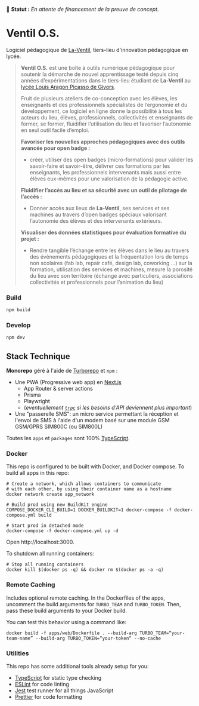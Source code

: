 🚧 **Statut :** *En attente de financement de la preuve de concept.*

# Ventil O.S.

Logiciel pédagogique de [La-Ventil](https://la-ventil.org/), tiers-lieu d'innovation pédagogique en lycée.

> **Ventil O.S.** est une boîte à outils numérique pédagogique pour soutenir la démarche de nouvel apprentissage testé depuis 
> cinq années d’expérimentations dans le tiers-lieu étudiant de **La-Ventil** au [lycée Louis Aragon Picasso de Givors](https://aragon-picasso.ent.auvergnerhonealpes.fr/).
>
> Fruit de plusieurs ateliers de co-conception avec les élèves, les enseignants et  des professionnels spécialistes 
> de l’ergonomie et du développement, ce logiciel en ligne donne la possibilité à tous les acteurs du lieu, élèves, 
> professionnels, collectivités et enseignants de former, se former, fluidifier l’utilisation du lieu et favoriser l’autonomie en seul outil facile d’emploi.
> 
> **Favoriser les nouvelles approches pédagogiques avec des outils avancée pour open badge :**
> - créer, utiliser des open badges (micro-formations) pour valider les savoir-faire et savoir-être, délivrer ces formations par les enseignants, les professionnels intervenants mais aussi entre élèves eux-mêmes pour une valorisation de la pédagogie active.
>
> **Fluidifier l’accès au lieu et sa sécurité avec un outil de pilotage de l’accès :**
> - Donner accès aux lieux de **La-Ventil**, ses services et ses machines au travers d’open badges spéciaux valorisant l’autonomie des élèves et des intervenants extérieurs.
>
> **Visualiser des données statistiques pour évaluation formative du projet :**
> - Rendre tangible l’échange entre les élèves dans le lieu au travers des évènements pédagogiques et la fréquentation lors de temps non scolaires (fab lab, repair café, design lab, coworking …) sur la formation, utilisation des services et machines, mesure la porosité du lieu avec son territoire (échange avec particuliers, associations collectivités et professionnels pour l’animation du lieu)

### Build

```sh
npm build
```

### Develop

```sh
npm dev
```

## Stack Technique

**Monorepo** géré à l'aide de [Turborepo](https://turbo.build/) et `npm` :

- Une PWA (Progressive web app) en [Next.js](https://nextjs.org/)
  - App Router & server actions
  - Prisma
  - Playwright
  - (*eventuellement [`trpc`](https://trpc.io/) si les besoins d'API deviennent plus important*)
- Une "passerelle SMS": un micro service permettant la réception et l'envoi de SMS à l'aide d'un modem basé sur une module GSM GSM/GPRS SIM800C (ou SIM800L)


Toutes les `apps` et `packages` sont 100% [TypeScript](https://www.typescriptlang.org/).

### Docker

This repo is configured to be built with Docker, and Docker compose. To build all apps in this repo:

```
# Create a network, which allows containers to communicate
# with each other, by using their container name as a hostname
docker network create app_network

# Build prod using new BuildKit engine
COMPOSE_DOCKER_CLI_BUILD=1 DOCKER_BUILDKIT=1 docker-compose -f docker-compose.yml build

# Start prod in detached mode
docker-compose -f docker-compose.yml up -d
```

Open http://localhost:3000.

To shutdown all running containers:

```
# Stop all running containers
docker kill $(docker ps -q) && docker rm $(docker ps -a -q)
```

### Remote Caching

Includes optional remote caching. In the Dockerfiles of the apps, uncomment the build arguments for `TURBO_TEAM` and `TURBO_TOKEN`. Then, pass these build arguments to your Docker build.

You can test this behavior using a command like:

`docker build -f apps/web/Dockerfile . --build-arg TURBO_TEAM=“your-team-name” --build-arg TURBO_TOKEN=“your-token“ --no-cache`

### Utilities

This repo has some additional tools already setup for you:

- [TypeScript](https://www.typescriptlang.org/) for static type checking
- [ESLint](https://eslint.org/) for code linting
- [Jest](https://jestjs.io) test runner for all things JavaScript
- [Prettier](https://prettier.io) for code formatting
